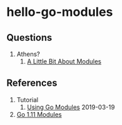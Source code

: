 # hello-go-modules

## Questions

1. Athens?
    1. [A Little Bit About Modules](https://blog.gopheracademy.com/advent-2018/modules-and-athens/)

## References

1. Tutorial
    1. [Using Go Modules](https://blog.golang.org/using-go-modules) 2019-03-19
1. [Go 1.11 Modules](https://github.com/golang/go/wiki/Modules)